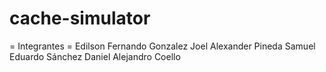 cache-simulator
===============

= Integrantes =
Edilson Fernando Gonzalez
Joel Alexander Pineda
Samuel Eduardo Sánchez
Daniel Alejandro Coello
